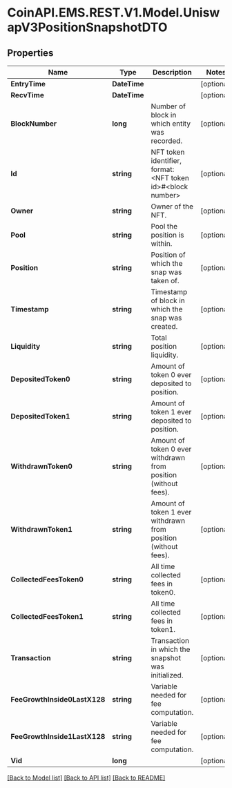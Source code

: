# CoinAPI.EMS.REST.V1.Model.UniswapV3PositionSnapshotDTO

## Properties

Name | Type | Description | Notes
------------ | ------------- | ------------- | -------------
**EntryTime** | **DateTime** |  | [optional] 
**RecvTime** | **DateTime** |  | [optional] 
**BlockNumber** | **long** | Number of block in which entity was recorded. | [optional] 
**Id** | **string** | NFT token identifier, format: &lt;NFT token id&gt;#&lt;block number&gt; | [optional] 
**Owner** | **string** | Owner of the NFT. | [optional] 
**Pool** | **string** | Pool the position is within. | [optional] 
**Position** | **string** | Position of which the snap was taken of. | [optional] 
**Timestamp** | **string** | Timestamp of block in which the snap was created. | [optional] 
**Liquidity** | **string** | Total position liquidity. | [optional] 
**DepositedToken0** | **string** | Amount of token 0 ever deposited to position. | [optional] 
**DepositedToken1** | **string** | Amount of token 1 ever deposited to position. | [optional] 
**WithdrawnToken0** | **string** | Amount of token 0 ever withdrawn from position (without fees). | [optional] 
**WithdrawnToken1** | **string** | Amount of token 1 ever withdrawn from position (without fees). | [optional] 
**CollectedFeesToken0** | **string** | All time collected fees in token0. | [optional] 
**CollectedFeesToken1** | **string** | All time collected fees in token1. | [optional] 
**Transaction** | **string** | Transaction in which the snapshot was initialized. | [optional] 
**FeeGrowthInside0LastX128** | **string** | Variable needed for fee computation. | [optional] 
**FeeGrowthInside1LastX128** | **string** | Variable needed for fee computation. | [optional] 
**Vid** | **long** |  | [optional] 

[[Back to Model list]](../README.md#documentation-for-models) [[Back to API list]](../README.md#documentation-for-api-endpoints) [[Back to README]](../README.md)

